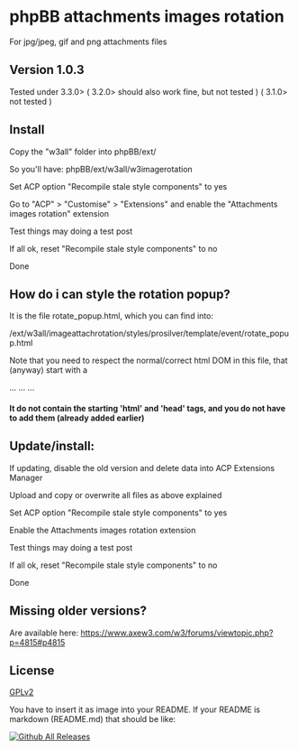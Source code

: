 # phpBB attachments images rotation
For jpg/jpeg, gif and png attachments files
## Version 1.0.3

Tested under 3.3.0> ( 3.2.0> should also work fine, but not tested ) ( 3.1.0> not tested )

## Install

Copy the "w3all" folder into phpBB/ext/

So you'll have: phpBB/ext/w3all/w3imagerotation

Set ACP option "Recompile stale style components" to yes

Go to "ACP" > "Customise" > "Extensions" and enable the "Attachments images rotation" extension

Test things may doing a test post

If all ok, reset "Recompile stale style components" to no

Done

## How do i can style the rotation popup?

It is the file rotate_popup.html, which you can find into:

/ext/w3all/imageattachrotation/styles/prosilver/template/event/rotate_popup.html

Note that you need to respect the normal/correct html DOM in this file, that (anyway) start with a <style> tag 

<style> .... </style>
   ... ... ...

#### It do not contain the starting 'html' and 'head' tags, and you do not have to add them (already added earlier)

## Update/install: 

If updating, disable the old version and delete data into ACP Extensions Manager

Upload and copy or overwrite all files as above explained

Set ACP option "Recompile stale style components" to yes

Enable the Attachments images rotation extension

Test things may doing a test post

If all ok, reset "Recompile stale style components" to no

Done

## Missing older versions?
Are available here: https://www.axew3.com/w3/forums/viewtopic.php?p=4815#p4815

## License

[GPLv2](license.txt)



You have to insert it as image into your README. If your README is markdown (README.md) that should be like:

[![Github All Releases](https://img.shields.io/github/downloads/axew3/phpBB-image-attachments-rotation/total.svg)]()

